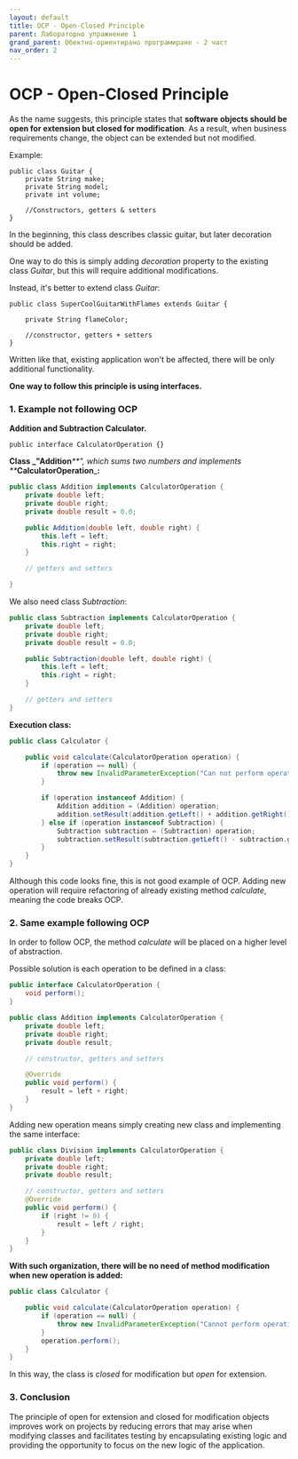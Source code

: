 ```yaml
---
layout: default
title: OCP - Open-Closed Principle
parent: Лабораторно упражнение 1
grand_parent: Обектно-ориентирано програмиране - 2 част
nav_order: 2
---
```


# OCP - Open-Closed Principle

As the name suggests, this principle states that **software objects should be open for extension but closed for modification**. As a result, when business requirements change, the object can be extended but not modified.

Example:

```
public class Guitar {
    private String make;
    private String model;
    private int volume;

    //Constructors, getters & setters
}
```

In the beginning, this class describes classic guitar, but later decoration should be added.

One way to do this is simply adding *decoration* property to the existing class _Guitar_, but this will require additional modifications.

Instead, it's better to extend class _Guitar_:


```
public class SuperCoolGuitarWithFlames extends Guitar {

    private String flameColor;
 
    //constructor, getters + setters
}
```

Written like that, existing application won't be affected, there will be only additional functionality.

**One way to follow this principle is using interfaces.**

### **1.** Example not following OCP

**Addition and Subtraction Calculator.**


```
public interface CalculatorOperation {}
```

**Class **_**"Addition**_**", which sums two numbers and implements **_**CalculatorOperation**_**:**

```java
public class Addition implements CalculatorOperation {
    private double left;
    private double right;
    private double result = 0.0;

    public Addition(double left, double right) {
        this.left = left;
        this.right = right;
    }

    // getters and setters

}
```

We also need class _Subtraction_:

```java
public class Subtraction implements CalculatorOperation {
    private double left;
    private double right;
    private double result = 0.0;

    public Subtraction(double left, double right) {
        this.left = left;
        this.right = right;
    }

    // getters and setters
}
```

**Execution class:**

```java
public class Calculator {

    public void calculate(CalculatorOperation operation) {
        if (operation == null) {
            throw new InvalidParameterException("Can not perform operation");
        }

        if (operation instanceof Addition) {
            Addition addition = (Addition) operation;
            addition.setResult(addition.getLeft() + addition.getRight());
        } else if (operation instanceof Subtraction) {
            Subtraction subtraction = (Subtraction) operation;
            subtraction.setResult(subtraction.getLeft() - subtraction.getRight());
        }
    }
}
```

Although this code looks fine, this is not good example of OCP. Adding new operation will require refactoring of already existing method _calculate_, meaning the code breaks OCP.

### 2. Same example following OCP

In order to follow OCP, the method _calculate_ will be placed on a higher level of abstraction.

Possible solution is each operation to be defined in a class:

```java
public interface CalculatorOperation {
    void perform();
}
```

```java
public class Addition implements CalculatorOperation {
    private double left;
    private double right;
    private double result;

    // constructor, getters and setters

    @Override
    public void perform() {
        result = left + right;
    }
}
```

Adding new operation means simply creating new class and implementing the same interface:

```java
public class Division implements CalculatorOperation {
    private double left;
    private double right;
    private double result;

    // constructor, getters and setters
    @Override
    public void perform() {
        if (right != 0) {
            result = left / right;
        }
    }
}
```

**With such organization, there will be no need of method modification when new operation is added:**


```java
public class Calculator {

    public void calculate(CalculatorOperation operation) {
        if (operation == null) {
            throw new InvalidParameterException("Cannot perform operation");
        }
        operation.perform();
    }
}
```
In this way, the class is _closed_ for modification but _open_ for extension.


### 3. Conclusion

The principle of open for extension and closed for modification objects improves work on projects by reducing errors that may arise when modifying classes and facilitates testing by encapsulating existing logic and providing the opportunity to focus on the new logic of the application.
